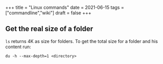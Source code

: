 +++
title = "Linux commands"
date = 2021-06-15
tags = ["commandline","wiki"]
draft = false
+++

## Get the real size of a folder

`ls` returns 4K as size for folders. To get the total size for a folder and his content run:

```
du -h --max-depth=1 <directory>
```
